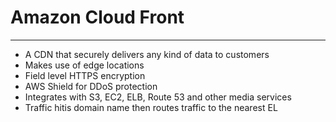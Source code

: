 # Amazon Cloud Front
---
- A CDN that securely delivers any kind of data to customers
- Makes use of edge locations
- Field level HTTPS encryption
- AWS Shield for DDoS protection
- Integrates with S3, EC2, ELB, Route 53 and other media services
- Traffic hitis domain name then routes traffic to the nearest EL